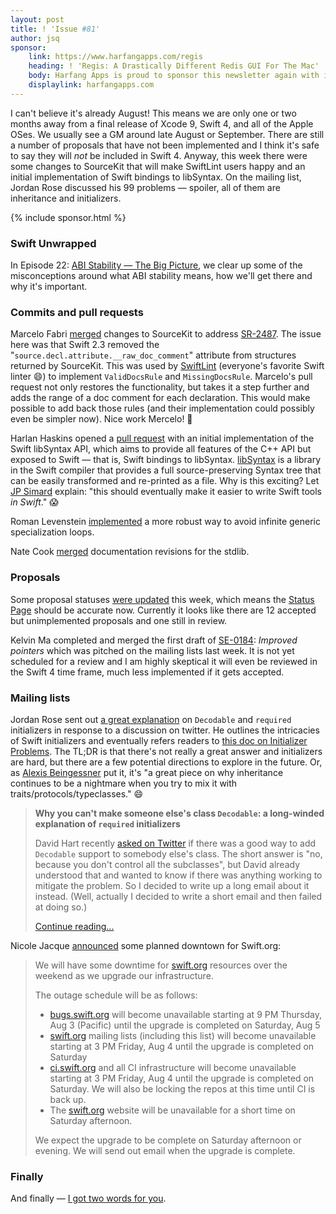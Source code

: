 ```yaml
---
layout: post
title: ! 'Issue #81'
author: jsq
sponsor:
    link: https://www.harfangapps.com/regis
    heading: ! 'Regis: A Drastically Different Redis GUI For The Mac'
    body: Harfang Apps is proud to sponsor this newsletter again with its newly-launched Mac App built with Swift! Regis is a powerful Redis client with a flexible multi-windows, multi-tabs-per-window UI where each tab is an independent Redis session. It supports all Redis features including the new Redis modules, pub-sub, pipelining and much more. **Buy it now on the Mac App Store.**
    displaylink: harfangapps.com
---
```


I can't believe it's already August! This means we are only one or two months away from a final release of Xcode 9, Swift 4, and all of the Apple OSes. We usually see a GM around late August or September. There are still a number of proposals that have not been implemented and I think it's safe to say they will *not* be included in Swift 4. Anyway, this week there were some changes to SourceKit that will make SwiftLint users happy and an initial implementation of Swift bindings to libSyntax. On the mailing list, Jordan Rose discussed his 99 problems &mdash; spoiler, all of them are inheritance and initializers.

<!--excerpt-->

{% include sponsor.html %}

### Swift Unwrapped

In Episode 22: [ABI Stability &mdash; The Big Picture](https://spec.fm/podcasts/swift-unwrapped/78919), we clear up some of the misconceptions around what ABI stability means, how we'll get there and why it's important.

### Commits and pull requests

Marcelo Fabri [merged](https://github.com/apple/swift/pull/11264) changes to SourceKit to address [SR-2487](https://bugs.swift.org/browse/SR-2487). The issue here was that Swift 2.3 removed the "`source.decl.attribute.__raw_doc_comment`" attribute from structures returned by SourceKit. This was used by [SwiftLint](https://github.com/realm/SwiftLint) (everyone's favorite Swift linter 😄) to implement `ValidDocsRule` and `MissingDocsRule`. Marcelo's pull request not only restores the functionality, but takes it a step further and adds the range of a doc comment for each declaration. This would make possible to add back those rules (and their implementation could possibly even be simpler now). Nice work Mercelo! 🙌

Harlan Haskins opened a [pull request](https://github.com/apple/swift/pull/11320) with an initial implementation of the Swift libSyntax API, which aims to provide all features of the C++ API but exposed to Swift &mdash; that is, Swift bindings to libSyntax. [libSyntax](https://github.com/apple/swift/tree/master/lib/Syntax) is a library in the Swift compiler that provides a full source-preserving Syntax tree that can be easily transformed and re-printed as a file. Why is this exciting? Let [JP Simard](https://twitter.com/simjp/status/892960652129480704) explain: "this should eventually make it easier to write Swift tools *in Swift*." 😱

Roman Levenstein [implemented](https://github.com/apple/swift/pull/11251) a more robust way to avoid infinite generic specialization loops.

Nate Cook [merged](https://github.com/apple/swift/pull/11249) documentation revisions for the stdlib.

### Proposals

Some proposal statuses [were updated](https://github.com/apple/swift-evolution/pull/737) this week, which means the [Status Page](https://apple.github.io/swift-evolution/) should be accurate now. Currently it looks like there are 12 accepted but unimplemented proposals and one still in review.

Kelvin Ma completed and merged the first draft of [SE-0184](https://github.com/apple/swift-evolution/blob/master/proposals/0184-improved-pointers.md): *Improved pointers* which was pitched on the mailing lists last week. It is not yet scheduled for a review and I am highly skeptical it will even be reviewed in the Swift 4 time frame, much less implemented if it gets accepted.

### Mailing lists

Jordan Rose sent out [a great explanation](https://lists.swift.org/pipermail/swift-evolution/Week-of-Mon-20170731/038522.html) on `Decodable` and `required` initializers in response to a discussion on twitter. He outlines the intricacies of Swift initializers and eventually refers readers to [this doc on Initializer Problems](https://github.com/apple/swift/blob/master/docs/InitializerProblems.rst). The TL;DR is that there's not really a great answer and initializers are hard, but there are a few potential directions to explore in the future. Or, as [Alexis Beingessner‏](https://twitter.com/Gankro/status/893117977901617152) put it, it's "a great piece on why inheritance continues to be a nightmare when you try to mix it with traits/protocols/typeclasses." 😄

> **Why you can't make someone else's class `Decodable`: a long-winded explanation of `required` initializers**
>
> David Hart recently [asked on Twitter](https://twitter.com/dhartbit/status/891766239340748800) if there was a good way to add `Decodable` support to somebody else's class. The short answer is "no, because you don't control all the subclasses", but David already understood that and wanted to know if there was anything working to mitigate the problem. So I decided to write up a long email about it instead. (Well, actually I decided to write a short email and then failed at doing so.)
>
> [Continue reading...](https://lists.swift.org/pipermail/swift-evolution/Week-of-Mon-20170731/038522.html)

Nicole Jacque [announced](https://lists.swift.org/pipermail/swift-evolution/Week-of-Mon-20170731/038521.html) some planned downtown for Swift.org:

> We will have some downtime for [swift.org](http://swift.org/) resources over the weekend as we upgrade our infrastructure.
>
> The outage schedule will be as follows:
>
> - [bugs.swift.org](http://bugs.swift.org/) will become unavailable starting at 9 PM Thursday, Aug 3 (Pacific) until the upgrade is completed on Saturday, Aug 5
> - [swift.org](http://swift.org/) mailing lists (including this list)  will become unavailable starting at 3 PM Friday, Aug 4 until the upgrade is completed on Saturday
> - [ci.swift.org](http://ci.swift.org/) and all CI infrastructure will become unavailable starting at 3 PM Friday, Aug 4 until the upgrade is completed on Saturday.  We will also be locking the repos at this time until CI is back up.
> - The [swift.org](http://swift.org/) website will be unavailable for a short time on Saturday afternoon.
>
> We expect the upgrade to be complete on Saturday afternoon or evening.  We will send out email when the upgrade is complete.

### Finally

And finally &mdash; [I got two words for you](https://twitter.com/jckarter/status/892391702949801984).
